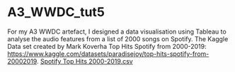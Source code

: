 # A3_WWDC_tut5
For my A3 WWDC artefact, I designed a data visualisation using Tableau to analyse the audio features from a list of 2000 songs on Spotify. 
The Kaggle Data set created by Mark Koverha Top Hits Spotify from 2000-2019: https://www.kaggle.com/datasets/paradisejoy/top-hits-spotify-from-20002019.
[Spotify Top Hits 2000-2019.csv](https://github.com/brookecavanagh13908102/A3_WWDC_tut5/files/9884385/Spotify.Top.Hits.2000-2019.csv)
